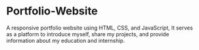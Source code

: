 # Portfolio-Website
A responsive  portfolio website using HTML, CSS, and JavaScript, It serves as a platform to introduce myself, share my projects, and provide information about my  education and internship.
